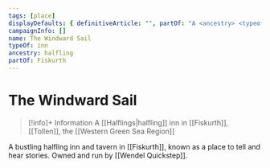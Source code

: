 ```yaml
---
tags: [place]
displayDefaults: { definitiveArticle: "", partOf: "A <ancestry> <typeof> in <loc>" }
campaignInfo: []
name: The Windward Sail
typeOf: inn
ancestry: halfling
partOf: Fiskurth
---
```

# The Windward Sail
>[!info]+ Information
> A [[Halflings|halfling]] inn in [[Fiskurth]], [[Tollen]], the [[Western Green Sea Region]]

A bustling halfling inn and tavern in [[Fiskurth]], known as a place to tell and hear stories. Owned and run by [[Wendel Quickstep]].